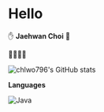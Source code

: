 # Hello

✋ __Jaehwan Choi__ 🤚

🍚🍔🍟🌭

![chlwo796's GitHub stats](https://github-readme-stats.vercel.app/api?username=chlwo796&show_icons=true&theme=shifta&count_private=true)

__Languages__

<img alt="Java" src ="https://img.shields.io/badge/JAVA-007396?&style=for-the-badge"/>

